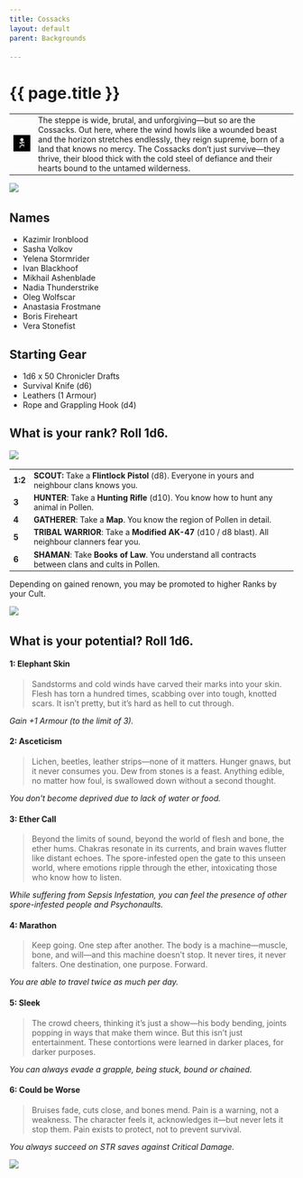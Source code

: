 ```yaml
---
title: Cossacks
layout: default
parent: Backgrounds

---
```


# {{ page.title }}

|                                                                                                           |                                                                                                                                                                                                                                                                                                                                                                        |
| --------------------------------------------------------------------------------------------------------- | ---------------------------------------------------------------------------------------------------------------------------------------------------------------------------------------------------------------------------------------------------------------------------------------------------------------------------------------------------------------------- |
| ![05-CULT-CLANNERS-WHITE-ON-BLACK-320x320](../../imgs/icons/05-CULT-CLANNERS-WHITE-ON-BLACK-320x320.webp) | The steppe is wide, brutal, and unforgiving—but so are the Cossacks. Out here, where the wind howls like a wounded beast and the horizon stretches endlessly, they reign supreme, born of a land that knows no mercy. The Cossacks don’t just survive—they thrive, their blood thick with the cold steel of defiance and their hearts bound to the untamed wilderness. |

![](https://i.imgur.com/Z7QOT6x.png)


## Names

- Kazimir Ironblood
- Sasha Volkov
- Yelena Stormrider
- Ivan Blackhoof
- Mikhail Ashenblade
- Nadia Thunderstrike
- Oleg Wolfscar
- Anastasia Frostmane
- Boris Fireheart
- Vera Stonefist

## Starting Gear

- 1d6 x 50 Chronicler Drafts
- Survival Knife (d6)
- Leathers (1 Armour)
- Rope and Grappling Hook (d4)

## What is your rank? Roll 1d6.

![](https://i.imgur.com/Ptd50Pb.png)

|         |                                                                                                    |
| ------- | -------------------------------------------------------------------------------------------------- |
| **1:2** | **SCOUT:** Take a **Flintlock Pistol** (d8). Everyone in yours and neighbour clans knows you.      |
| **3**   | **HUNTER**: Take a **Hunting Rifle** (d10). You know how to hunt any animal in Pollen.             |
| **4**   | **GATHERER**: Take a **Map**. You know the region of Pollen in detail.                             |
| **5**   | **TRIBAL WARRIOR**: Take a **Modified AK-47** (d10 / d8 blast). All neighbour clanners fear you.   |
| **6**   | **SHAMAN**: Take **Books of Law**. You understand all contracts between clans and cults in Pollen. |

Depending on gained renown, you may be promoted to higher Ranks by your Cult.

![](https://i.imgur.com/VfL8iej.png)

## What is your potential? Roll 1d6.

#### 1: Elephant Skin

> Sandstorms and cold winds have carved their marks into your skin. Flesh has torn a hundred times, scabbing over into tough, knotted scars. It isn’t pretty, but it’s hard as hell to cut through.

*Gain +1 Armour (to the limit of 3).*

#### 2: Asceticism 

> Lichen, beetles, leather strips—none of it matters. Hunger gnaws, but it never consumes you. Dew from stones is a feast. Anything edible, no matter how foul, is swallowed down without a second thought.

*You don't become deprived due to lack of water or food.*

#### 3: Ether Call

> Beyond the limits of sound, beyond the world of flesh and bone, the ether hums. Chakras resonate in its currents, and brain waves flutter like distant echoes. The spore-infested open the gate to this unseen world, where emotions ripple through the ether, intoxicating those who know how to listen.

*While suffering from Sepsis Infestation, you can feel the presence of other spore-infested people and Psychonaults.*

#### 4: Marathon

> Keep going. One step after another. The body is a machine—muscle, bone, and will—and this machine doesn’t stop. It never tires, it never falters. One destination, one purpose. Forward.

*You are able to travel twice as much per day.*

#### 5: Sleek

> The crowd cheers, thinking it’s just a show—his body bending, joints popping in ways that make them wince. But this isn’t just entertainment. These contortions were learned in darker places, for darker purposes.

*You can always evade a grapple, being stuck, bound or chained.*

#### 6: Could be Worse

> Bruises fade, cuts close, and bones mend. Pain is a warning, not a weakness. The character feels it, acknowledges it—but never lets it stop them. Pain exists to protect, not to prevent survival.

*You always succeed on STR saves against Critical Damage.*


![](https://i.imgur.com/Do1F0bo.png)
